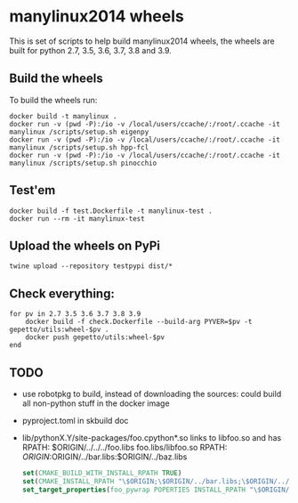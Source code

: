 # manylinux2014 wheels

This is set of scripts to help build manylinux2014 wheels, the wheels are built for
python 2.7, 3.5, 3.6, 3.7, 3.8 and 3.9.


## Build the wheels

To build the wheels run:
```
docker build -t manylinux .
docker run -v (pwd -P):/io -v /local/users/ccache/:/root/.ccache -it manylinux /scripts/setup.sh eigenpy
docker run -v (pwd -P):/io -v /local/users/ccache/:/root/.ccache -it manylinux /scripts/setup.sh hpp-fcl
docker run -v (pwd -P):/io -v /local/users/ccache/:/root/.ccache -it manylinux /scripts/setup.sh pinocchio
```

## Test'em

```
docker build -f test.Dockerfile -t manylinux-test .
docker run --rm -it manylinux-test
```

## Upload the wheels on PyPi

```
twine upload --repository testpypi dist/*
```

## Check everything:

```
for pv in 2.7 3.5 3.6 3.7 3.8 3.9
    docker build -f check.Dockerfile --build-arg PYVER=$pv -t gepetto/utils:wheel-$pv .
    docker push gepetto/utils:wheel-$pv
end
```


## TODO

- use robotpkg to build, instead of downloading the sources: could build all non-python stuff in the docker image
- pyproject.toml in skbuild doc
- lib/pythonX.Y/site-packages/foo.cpython\*.so links to libfoo.so and has RPATH: $ORIGIN/../../../foo.libs
  foo.libs/libfoo.so RPATH: $ORIGIN:$ORIGIN/../bar.libs:$ORIGIN/../baz.libs

  ```cmake
  set(CMAKE_BUILD_WITH_INSTALL_RPATH TRUE)
  set(CMAKE_INSTALL_RPATH "\$ORIGIN;\$ORIGIN/../bar.libs;\$ORIGIN/../baz.libs")
  set_target_properties(foo_pywrap POPERTIES INSTALL_RPATH "\$ORIGIN/../../../foo.libs")
  ```
